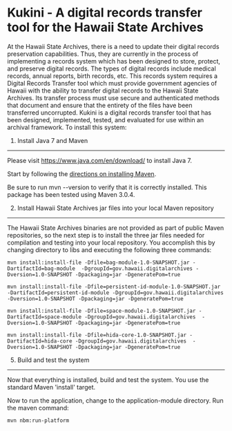 Kukini - A digital records transfer tool for the Hawaii State Archives
======

At the Hawaii State Archives, there is a need to update their digital records preservation capabilities.  Thus, they are currently in the process of implementing a records system which has been designed to store, protect, and preserve digital records. The types of digital records include medical records, annual reports, birth records, etc. This records system requires a Digital Records Transfer tool which must provide government agencies of Hawaii with the ability to transfer digital records to the Hawaii State Archives. Its transfer process must use secure and authenticated methods that document and ensure that the entirety of the files have been transferred uncorrupted. Kukini is a digital records transfer tool that has been designed, implemented, tested, and evaluated for use within an archival framework. To install this system:


1. Install Java 7 and Maven
----------------

Please visit https://www.java.com/en/download/ to install Java 7. 

Start by following the [directions on installing Maven](http://maven.apache.org/download.cgi).

Be sure to run mvn --version to verify that it is correctly installed.  This package has been tested using Maven 3.0.4.


2. Install Hawaii State Archives jar files into your local Maven repository
--------------------------------------------------------------

The Hawaii State Archives binaries are not provided as part of public Maven repositories, so the next step is to install the three jar files needed for compilation and testing into your local repository.   You accomplish this by changing directory to libs and executing the following three commands:

```
mvn install:install-file -Dfile=bag-module-1.0-SNAPSHOT.jar -DartifactId=bag-module  -DgroupId=gov.hawaii.digitalarchives -Dversion=1.0-SNAPSHOT -Dpackaging=jar -DgeneratePom=true

mvn install:install-file -Dfile=persistent-id-module-1.0-SNAPSHOT.jar -DartifactId=persistent-id-module -DgroupId=gov.hawaii.digitalarchives  -Dversion=1.0-SNAPSHOT -Dpackaging=jar -DgeneratePom=true

mvn install:install-file -Dfile=space-module-1.0-SNAPSHOT.jar -DartifactId=space-module -DgroupId=gov.hawaii.digitalarchives  -Dversion=1.0-SNAPSHOT -Dpackaging=jar -DgeneratePom=true

mvn install:install-file -Dfile=hida-core-1.0-SNAPSHOT.jar -DartifactId=hida-core -DgroupId=gov.hawaii.digitalarchives  -Dversion=1.0-SNAPSHOT -Dpackaging=jar -DgeneratePom=true

```

5.  Build and test the system
-----------------------------

Now that everything is installed, build and test the system. You use the standard Maven 'install' target.

Now to run the application, change to the application-module directory. Run the maven command:

```
mvn nbm:run-platform

```

